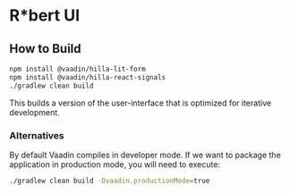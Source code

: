 # R*bert UI

## How to Build

```bash
npm install @vaadin/hilla-lit-form
npm install @vaadin/hilla-react-signals
./gradlew clean build
```

This builds a version of the user-interface that is optimized for iterative development.

### Alternatives

By default Vaadin compiles in developer mode.  If we want to package the application in production mode, you will need to execute:

```bash
./gradlew clean build -Dvaadin.productionMode=true
```
